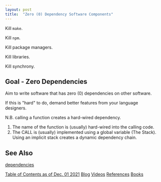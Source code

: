 ```yaml
---
layout: post
title:  "Zero (0) Dependency Software Components"
---
```


Kill `make`.

Kill `npm`.

Kill package managers.

Kill libraries.

Kill synchrony.


## Goal - Zero Dependencies

Aim to write software that has zero (0) dependencies on other software.

If this is "hard" to do, demand better features from your language designers.

N.B. calling a function creates a hard-wired dependency.
1. The name of the function is (usually) hard-wired into the calling code.
2. The CALL is (usually) implemented using a global variable (The Stack).  Using an implicit stack creates a dynamic dependency chain.

## See Also

[dependencies](https://guitarvydas.github.io/2022/03/29/Dependencies.html)

[Table of Contents as of Dec. 01 2021](https://guitarvydas.github.io/2021/12/10/Table-of-Contents-Dec-01-2021.html)
[Blog](https://guitarvydas.github.io)
[Videos](https://www.youtube.com/channel/UC9EJr0nKHwadbHUtc5zHdmQ/videos)
[References](https://guitarvydas.github.io/2021/01/14/References.html)
[Books](https://leanpub.com/u/paul-tarvydas.html)

<script src="https://utteranc.es/client.js" 
        repo="guitarvydas/guitarvydas.github.io" 
        issue-term="pathname" 
        theme="github-light" 
        crossorigin="anonymous" > 
</script> 
